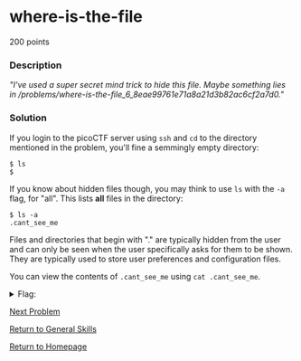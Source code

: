 # where-is-the-file
200 points

### Description
*"I've used a super secret mind trick to hide this file. Maybe something lies in /problems/where-is-the-file_6_8eae99761e71a8a21d3b82ac6cf2a7d0."*

### Solution
If you login to the picoCTF server using `ssh` and `cd` to the directory mentioned in the problem, you'll fine a semmingly empty directory:
```
$ ls
$
```
If you know about hidden files though, you may think to use `ls` with the `-a` flag, for "all". This lists **all** files in the directory:
```
$ ls -a
.cant_see_me
```

Files and directories that begin with "." are typically hidden from the user and can only be seen when the user specifically asks for them to be shown. They
are typically used to store user preferences and configuration files.

You can view the contents of `.cant_see_me` using `cat .cant_see_me`.

<details>
  <summary>Flag:</summary>
  picoCTF{w3ll_that_d1dnt_w0RK_a88d16e4}
</details>

[Next Problem](https://github.com/sdvickers98/picoCTF-2019-Walkthrough/blob/master/general_skills/%2312%20-%20plumbing.md)

[Return to General Skills](https://github.com/sdvickers98/picoCTF-2019-Walkthrough/blob/master/general_skills/%230%20-%20General%20Skills%20Homepage.md)

[Return to Homepage](https://github.com/sdvickers98/picoCTF-2019-Walkthrough)
